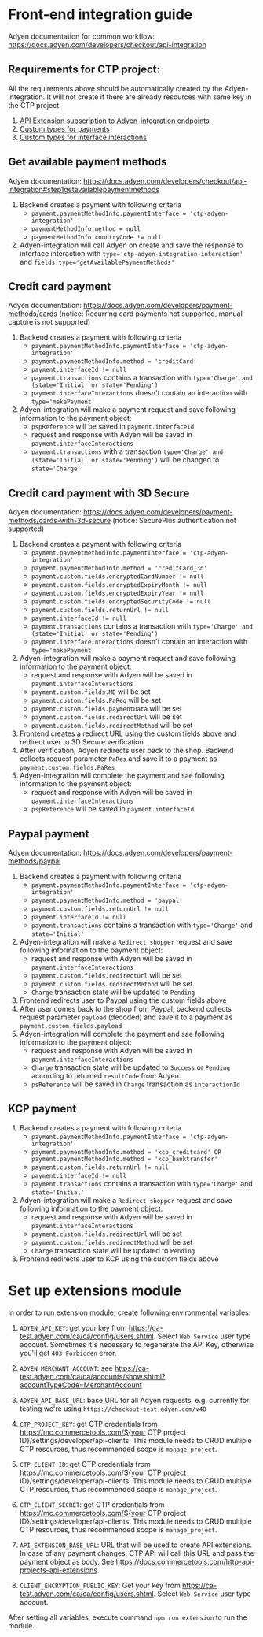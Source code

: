 # Front-end integration guide
Adyen documentation for common workflow: https://docs.adyen.com/developers/checkout/api-integration

## Requirements for CTP project:
All the requirements above should be automatically created by the Adyen-integration. It will not create if there
are already resources with same key in the CTP project.
1. [API Extension subscription to Adyen-integration endpoints](./resources/api-extensions.json)
1. [Custom types for payments](./resources/payment-custom-types.json)
1. [Custom types for interface interactions](./resources/payment-interface-interaction-types.json)

## Get available payment methods
Adyen documentation: https://docs.adyen.com/developers/checkout/api-integration#step1getavailablepaymentmethods

1. Backend creates a payment with following criteria
    * `payment.paymentMethodInfo.paymentInterface = 'ctp-adyen-integration'`
    * `paymentMethodInfo.method = null`   
    * `paymentMethodInfo.countryCode != null`   
1. Adyen-integration will call Adyen on create and save the response to interface interaction 
with `type='ctp-adyen-integration-interaction'` and `fields.type='getAvailablePaymentMethods'`

## Credit card payment
Adyen documentation: https://docs.adyen.com/developers/payment-methods/cards (notice: Recurring card payments not supported, manual capture is not supported)

1. Backend creates a payment with following criteria
    * `payment.paymentMethodInfo.paymentInterface = 'ctp-adyen-integration'`
    * `payment.paymentMethodInfo.method = 'creditCard'`
    * `payment.interfaceId != null`
    * `payment.transactions` contains a transaction with `type='Charge' and (state='Initial' or state='Pending')`
    * `payment.interfaceInteractions` doesn't contain an interaction with `type='makePayment'`
1. Adyen-integration will make a payment request and save following information to the payment object:
    * `pspReference` will be saved in `payment.interfaceId`
    * request and response with Adyen will be saved in `payment.interfaceInteractions`
    * `payment.transactions` with a transaction `type='Charge' and (state='Initial' or state='Pending')` will be changed to `state='Charge'`
    
## Credit card payment with 3D Secure
Adyen documentation: https://docs.adyen.com/developers/payment-methods/cards-with-3d-secure (notice: SecurePlus authentication not supported)

1. Backend creates a payment with following criteria
    * `payment.paymentMethodInfo.paymentInterface = 'ctp-adyen-integration'`
    * `payment.paymentMethodInfo.method = 'creditCard_3d'`
    * `payment.custom.fields.encryptedCardNumber != null`
    * `payment.custom.fields.encryptedExpiryMonth != null`
    * `payment.custom.fields.encryptedExpiryYear != null`
    * `payment.custom.fields.encryptedSecurityCode != null`
    * `payment.custom.fields.returnUrl != null`
    * `payment.interfaceId != null`
    * `payment.transactions` contains a transaction with `type='Charge' and (state='Initial' or state='Pending')`
    * `payment.interfaceInteractions` doesn't contain an interaction with `type='makePayment'`
1. Adyen-integration will make a payment request and save following information to the payment object:
    * request and response with Adyen will be saved in `payment.interfaceInteractions`
    * `payment.custom.fields.MD` will be set
    * `payment.custom.fields.PaReq` will be set
    * `payment.custom.fields.paymentData` will be set
    * `payment.custom.fields.redirectUrl` will be set
    * `payment.custom.fields.redirectMethod` will be set
1. Frontend creates a redirect URL using the custom fields above and redirect user to 3D Secure verification
1. After verification, Adyen redirects user back to the shop. Backend collects request parameter `PaRes` and save it to a payment as `payment.custom.fields.PaRes`
1. Adyen-integration will complete the payment and sae following information to the payment object:
    * request and response with Adyen will be saved in `payment.interfaceInteractions`
    * `pspReference` will be saved in `payment.interfaceId`
    
## Paypal payment
Adyen documentation: https://docs.adyen.com/developers/payment-methods/paypal

1. Backend creates a payment with following criteria
    * `payment.paymentMethodInfo.paymentInterface = 'ctp-adyen-integration'`
    * `payment.paymentMethodInfo.method = 'paypal'`
    * `payment.custom.fields.returnUrl != null`
    * `payment.interfaceId != null`
    * `payment.transactions` contains a transaction with `type='Charge'` and `state='Initial'`
1. Adyen-integration will make a `Redirect shopper` request and save following information to the payment object:
    * request and response with Adyen will be saved in `payment.interfaceInteractions`
    * `payment.custom.fields.redirectUrl` will be set
    * `payment.custom.fields.redirectMethod` will be set
    * `Charge` transaction state will be updated to `Pending`
1. Frontend redirects user to Paypal using the custom fields above
1. After user comes back to the shop from Paypal, backend collects request parameter `payload` (decoded) and save it to a payment as `payment.custom.fields.payload`
1. Adyen-integration will complete the payment and sae following information to the payment object:
    * request and response with Adyen will be saved in `payment.interfaceInteractions`
    * `Charge` transaction state will be updated to `Success` or `Pending` according to returned `resultCode` from Adyen.
    * `psReference` will be saved in `Charge` transaction as `interactionId`
    
## KCP payment
1. Backend creates a payment with following criteria
    * `payment.paymentMethodInfo.paymentInterface = 'ctp-adyen-integration'`
    * `payment.paymentMethodInfo.method = 'kcp_creditcard' OR payment.paymentMethodInfo.method = 'kcp_banktransfer'`
    * `payment.custom.fields.returnUrl != null`
    * `payment.interfaceId != null`
    * `payment.transactions` contains a transaction with `type='Charge'` and `state='Initial'`
1. Adyen-integration will make a `Redirect shopper` request and save following information to the payment object:
    * request and response with Adyen will be saved in `payment.interfaceInteractions`
    * `payment.custom.fields.redirectUrl` will be set
    * `payment.custom.fields.redirectMethod` will be set
    * `Charge` transaction state will be updated to `Pending`
1. Frontend redirects user to KCP using the custom fields above
    
# Set up extensions module

In order to run extension module, create following environmental variables.

1. `ADYEN_API_KEY`: get your key from https://ca-test.adyen.com/ca/ca/config/users.shtml. Select `Web Service` user type account. Sometimes it's necessary to regenerate the API Key, otherwise you'll get `403 Forbidden` error. 

1. `ADYEN_MERCHANT_ACCOUNT`: see https://ca-test.adyen.com/ca/ca/accounts/show.shtml?accountTypeCode=MerchantAccount

1. `ADYEN_API_BASE_URL`: base URL for all Adyen requests, e.g. currently for testing we're using `https://checkout-test.adyen.com/v40`

1. `CTP_PROJECT_KEY`: get CTP credentials from https://mc.commercetools.com/${your CTP project ID}/settings/developer/api-clients. This module needs to CRUD multiple CTP resources, thus recommended scope is `manage_project`.

1. `CTP_CLIENT_ID`: get CTP credentials from https://mc.commercetools.com/${your CTP project ID}/settings/developer/api-clients. This module needs to CRUD multiple CTP resources, thus recommended scope is `manage_project`.

1. `CTP_CLIENT_SECRET`: get CTP credentials from https://mc.commercetools.com/${your CTP project ID}/settings/developer/api-clients. This module needs to CRUD multiple CTP resources, thus recommended scope is `manage_project`.

1. `API_EXTENSION_BASE_URL`: URL that will be used to create API extensions. In case of any payment changes, CTP API will call this URL and pass the payment object as body. See https://docs.commercetools.com/http-api-projects-api-extensions. 

1. `CLIENT_ENCRYPTION_PUBLIC_KEY`: Get your key from https://ca-test.adyen.com/ca/ca/config/users.shtml. Select `Web Service` user type account.

After setting all variables, execute command `npm run extension` to run the module.

